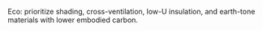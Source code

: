 Eco: prioritize shading, cross-ventilation, low-U insulation, and earth-tone materials with lower embodied carbon.